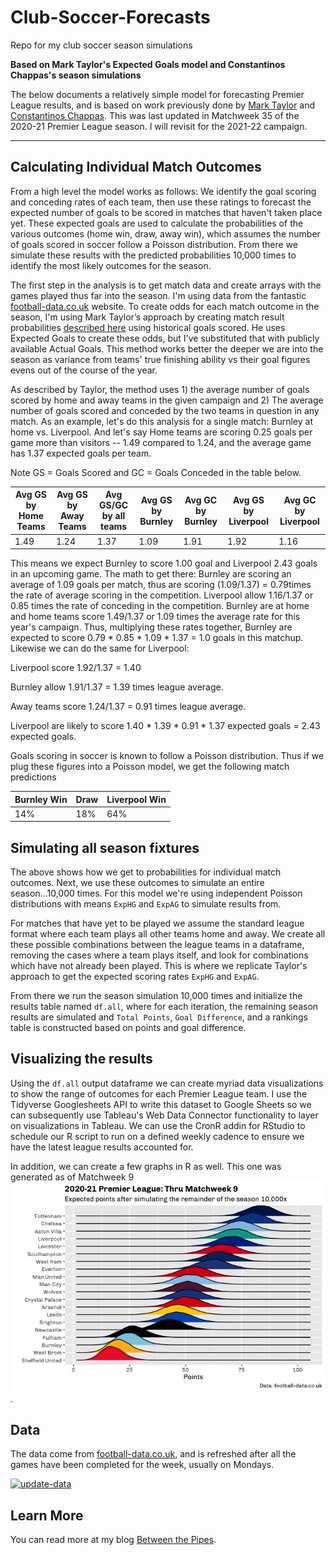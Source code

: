 # Club-Soccer-Forecasts
Repo for my club soccer season simulations

**Based on Mark Taylor's Expected Goals model and Constantinos Chappas's season simulations**

The below documents a relatively simple model for forecasting Premier League results, and is based on work previously done by [Mark Taylor](http://thepowerofgoals.blogspot.com/2016/02/how-to-frame-individual-match-outcome.html) and [Constantinos Chappas](http://rstudio-pubs-static.s3.amazonaws.com/149923_584734fddffe40799cee564c938948d7.html). This was last updated in Matchweek 35 of the 2020-21 Premier League season. I will revisit for the 2021-22 campaign. 

***

Calculating Individual Match Outcomes
------------

From a high level the model works as follows: We identify the goal scoring and conceding rates of each team, then use these ratings to forecast the expected number of goals to be scored in matches that haven't taken place yet. These expected goals are used to calculate the probabilities of the various outcomes (home win, draw, away win), which assumes the number of goals scored in soccer follow a Poisson distribution. From there we simulate these results with the predicted probabilities 10,000 times to identify the most likely outcomes for the season. 

The first step in the analysis is to get match data and create arrays with the games played thus far into the season. I'm using data from the fantastic [football-data.co.uk](http://www.football-data.co.uk) website. To create odds for each match outcome in the season, I'm using Mark Taylor’s approach by creating match result probabilities [described here](http://thepowerofgoals.blogspot.com.cy/2016/02/how-to-frame-individual-match-outcome.html) using historical goals scored. He uses Expected Goals to create these odds, but I've substituted that with publicly available Actual Goals. This method works better the deeper we are into the season as variance from teams' true finishing ability vs their goal figures evens out of the course of the year. 

As described by Taylor, the method uses 1) the average number of goals scored by home and away teams in the given campaign and 2) The average number of goals scored and conceded by the two teams in question in any match. As an example, let's do this analysis for a single match: Burnley at home vs. Liverpool. And let's say Home teams are scoring 0.25 goals per game more than visitors -- 1.49 compared to 1.24, and the average game has 1.37 expected goals per team.

Note GS = Goals Scored and GC = Goals Conceded in the table below.

| Avg GS by Home Teams | Avg GS by Away Teams | Avg GS/GC by all teams | Avg GS  by Burnley | Avg GC by Burnley | Avg GS by Liverpool| Avg GC by Liverpool |
| --- | --- | --- | --- | --- | --- | --- |
1.49 | 1.24 | 1.37 | 1.09  | 1.91 | 1.92  | 1.16

This means we expect Burnley to score 1.00 goal and Liverpool 2.43 goals in an upcoming game. The math to get there: Burnley are scoring an average of 1.09 goals per match, thus are scoring (1.09/1.37) = 0.79times the rate of average scoring in the competition. Liverpool allow 1.16/1.37 or 0.85 times the rate of conceding in the competition. Burnley are at home and home teams score 1.49/1.37 or 1.09 times the average rate for this year's campaign. Thus, multiplying these rates together, Burnley are expected to score 0.79 * 0.85 * 1.09 * 1.37 = 1.0 goals in this matchup. Likewise we can do the same for Liverpool:

Liverpool score 1.92/1.37 = 1.40

Burnley allow 1.91/1.37 = 1.39 times league average.

Away teams score 1.24/1.37 = 0.91 times league average.

Liverpool are likely to score 1.40 * 1.39 * 0.91 * 1.37 expected goals = 2.43 expected goals.

Goals scoring in soccer is known to follow a Poisson distribution. Thus if we plug these figures into a Poisson model, we get the following match predictions

Burnley Win | Draw | Liverpool Win
--- | --- | ---|
14% | 18% | 64% 

Simulating all season fixtures
------------

The above shows how we get to probabilities for individual match outcomes. Next, we use these outcomes to simulate an entire season...10,000 times. For this model we're using independent Poisson distributions with means `ExpHG` and `ExpAG` to simulate results from. 

For matches that have yet to be played we assume the standard league format where each team plays all other teams home and away. We create all these possible combinations between the league teams in a dataframe, removing the cases where a team plays itself, and look for combinations which have not already been played. This is where we replicate Taylor's approach to get the expected scoring rates `ExpHG` and `ExpAG`.

From there we run the season simulation 10,000 times and initialize the results table named `df.all`, where for each iteration, the remaining season results are simulated and `Total Points`, `Goal Difference`, and a rankings table is constructed based on points and goal difference.

Visualizing the results
------------

Using the `df.all` output dataframe we can create myriad data visualizations to show the range of outcomes for each Premier League team. I use the Tidyverse Googlesheets API to write this dataset to Google Sheets so we can subsequently use Tableau's Web Data Connector functionality to layer on visualizations in Tableau. We can use the CronR addin for RStudio to schedule our R script to run on a defined weekly cadence to ensure we have the latest league results accounted for.

In addition, we  can create a few graphs in R as well. This one was generated as of Matchweek 9![This one was generated as of Matchweek 9](Expected_Points.png).

Data
------------

The data come from [football-data.co.uk](http://www.football-data.co.uk/), and is refreshed after all the games have been completed for the week, usually on Mondays.

[![update-data](https://github.com/steodose/Club-Soccer-Forecasts/actions/workflows/club_soccer.yaml/badge.svg)](https://github.com/steodose/Club-Soccer-Forecasts/actions/workflows/club_soccer.yaml)

Learn More
------------

You can read more at my blog [Between the Pipes](https://betweenpipes.wordpress.com/).
